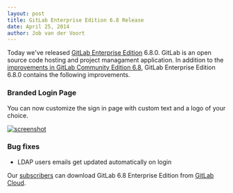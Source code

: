 ```yaml
---
layout: post
title: GitLab Enterprise Edition 6.8 Release
date: April 25, 2014
author: Job van der Voort
---
```

Today we've released [GitLab Enterprise Edition](/gitlab-ee/) 6.8.0. 
GitLab is an open source code hosting and project managament application.
In addition to the [improvements in GitLab Community Edition 6.8](/2014/03/21/gitlab-6-dot-8-released/), GitLab Enterprise Edition 6.8.0 contains the following improvements.

<!--more-->

### Branded Login Page

You can now customize the sign in page with custom text and a logo of your choice.

[![screenshot](/images/6_8/branded_login.png)](/images/6_8/branded_login.png)


### Bug fixes

- LDAP users emails get updated automatically on login

Our [subscribers](https://www.gitlab.com/subscription/) can download GitLab 6.8 Enterprise Edition from [GitLab Cloud](https://gitlab.com).

